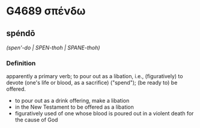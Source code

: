 # G4689 σπένδω

## spéndō

_(spen'-do | SPEN-thoh | SPANE-thoh)_

### Definition

apparently a primary verb; to pour out as a libation, i.e., (figuratively) to devote (one's life or blood, as a sacrifice) ("spend"); (be ready to) be offered.

- to pour out as a drink offering, make a libation
- in the New Testament to be offered as a libation
- figuratively used of one whose blood is poured out in a violent death for the cause of God

